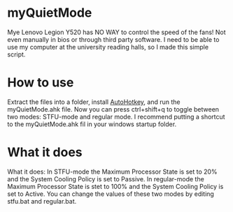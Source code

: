 # myQuietMode
Mye Lenovo Legion Y520 has NO WAY to control the speed of the fans! Not even manually in bios or through third party software. I need to be able to use my computer at the university reading halls, so I made this simple script. 
<h1>How to use</h1>
Extract the files into a folder, install <a href="https://www.autohotkey.com">AutoHotkey</a>, and run the myQuietMode.ahk file. Now you can press ctrl+shift+q to toggle between two modes: STFU-mode and regular mode. I recommend putting a shortcut to the myQuietMode.ahk fil in your windows startup folder.
<h1>What it does</h1>
What it does: In STFU-mode the Maximum Processor State is set to 20% and the System Cooling Policy is set to Passive. In regular-mode the Maximum Processor State is stet to 100% and the System Cooling Policy is set to Active. You can change the values of these two modes by editing stfu.bat and regular.bat.
